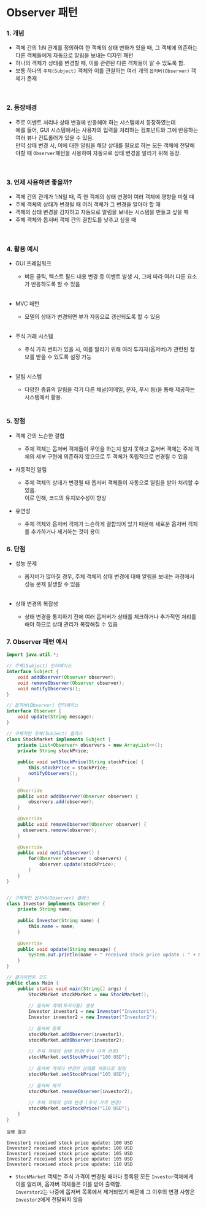 # Observer 패턴

### 1. 개념
- 객체 간의 1:N 관계를 정의하여 한 객체의 상태 변화가 있을 때, 그 객체에 의존하는 다른 객체들에게 자동으로 알림을 보내는 디자인 패턴
- 하나의 객체가 상태를 변경할 때, 이를 관련된 다른 객체들이 알 수 있도록 함.
- 보통 하나의 `주체(Subject)` 객체와 이를 관찰하는 여러 개의 `옵저버(Observer)` 객체가 존재

<br>

### 2. 등장배경
- 주로 이벤트 처리나 상태 변경에 반응해야 하는 시스템에서 등장하였는데 <br>
  예를 들어, GUI 시스템에서는 사용자의 입력을 처리하는 컴포넌트와 그에 반응하는 여러 뷰나 컨트롤러가 있을 수 있음. <br>
  만약 상태 변경 시, 이에 대한 알림을 해당 상태를 필요로 하는 모든 객체에 전달해야할 때 `Observer`패턴을 사용하여 자동으로 상태 변경을 알리기 위해 등장.

<br>

### 3. 언제 사용하면 좋을까?
- 객체 간의 관계가 1:N일 때, 즉 한 객체의 상태 변경이 여러 객체에 영향을 미칠 때
- 주체 객체의 상태가 변경될 때 여러 객체가 그 변경을 알아야 할 때
- 객체의 상태 변경을 감지하고 자동으로 알림을 보내는 시스템을 만들고 싶을 때
- 주체 객체와 옵저버 객체 간의 결합도를 낮추고 싶을 때

<br>

### 4. 활용 예시
- GUI 프레임워크
    - 버튼 클릭, 텍스트 필드 내용 변경 등 이벤트 발생 시, 그에 따라 여러 다른 요소가 반응하도록 할 수 있음 <br><br>

- MVC 패턴
    - 모델의 상태가 변경되면 뷰가 자동으로 갱신되도록 할 수 있음 <br><br>

- 주식 거래 시스템
    - 주식 가격 변화가 있을 시, 이를 알리기 위해 여러 투자자(옵저버)가 관련된 정보를 받을 수 있도록 설정 가능 <br><br>

- 알림 시스템
  - 다양한 종류의 알림을 각기 다른 채널(이메일, 문자, 푸시 등)을 통해 제공하는 시스템에서 활용. <br><br>

    

### 5. 장점
- 객체 간의 느슨한 결합
    - 주체 객체는 옵저버 객체들이 무엇을 하는지 알지 못하고 옵저버 객체는 주체 객체의 세부 구현에 의존하지 않으므로 두 객체가 독립적으로 변경될 수 있음

- 자동적인 알림
    - 주체 객체의 상태가 변경될 때 옵저버 객체들이 자동으로 알림을 받아 처리할 수 있음. <br>
      이로 인해, 코드의 유지보수성이 향상

- 유연성
    - 주체 객체와 옵저버 객체가 느슨하게 결합되어 있기 때문에 새로운 옵저버 객체를 추가하거나 제거하는 것이 용이


### 6. 단점
- 성능 문제
    - 옵저버가 많아질 경우, 주체 객체의 상태 변경에 대해 알림을 보내는 과정에서 성능 문제 발생할 수 있음 <br><br>

- 상태 변경의 복잡성
    - 상태 변경을 통지하기 전에 여러 옵저버가 상태를 체크하거나 추가적인 처리를 해야 하므로 상태 관리가 복잡해질 수 있음 


### 7. Observer 패턴 예시
```Java
import java.util.*;

// 주체(Subject) 인터페이스
interface Subject {
    void addObserver(Observer observer);
    void removeObserver(Observer observer);
    void notifyObservers();
}

// 옵저버(Observer) 인터페이스
interface Observer {
    void update(String message);
}

// 구체적인 주체(Subject) 클래스
class StockMarket implements Subject {
    private List<Observer> observers = new ArrayList<>();
    private String stockPrice;
    
    public void setStockPrice(String stockPrice) {
        this.stockPrice = stockPrice;
        notifyObservers();
    }
    
    @Override
    public void addObserver(Observer observer) {
        observers.add(observer);
    }

    @Override
    public void removeObserver(Observer observer) {
      observers.remove(observer);
    }
  
    @Override
    public void notifyObserver() {
        for(Observer observer : observers) {
            observer.update(stockPrice);   
        }
    }
}


// 구체적인 옵저버(Observer) 클래스
class Investor implements Observer {
    private String name;
    
    public Investor(String name) {
        this.name = name;
    }
    
    @Override
    public void update(String message) {
        System.out.println(name + " received stock price update : " + message);
    }
}

// 클라이언트 코드
public class Main {
    public static void main(String[] args) {
        StockMarket stockMarket = new StockMarket();
        
        // 옵저버 객체(투자자들) 생성
        Investor investor1 = new Investor("Investor1");
        Investor investor2 = new Investor("Investor2");
        
        // 옵저버 등록
        stockMarket.addObserver(investor1);
        stockMarket.addObserver(investor2);
        
        // 주체 객체의 상태 변경(주식 가격 변경)
        stockMarket.setStockPrice("100 USD");
        
        // 옵저버 객체가 변경된 상태를 자동으로 알림
        stockMarket.setStockPrice("105 USD");
        
        // 옵저버 제거
        stockMarket.removeObserver(investor2);
        
        // 주체 객체의 상태 변경 (주식 가격 변경)
        stockMarket.setStockPrice("110 USD");
    } 
}
```
```text
실행 결과

Investor1 received stock price update: 100 USD
Investor2 received stock price update: 100 USD
Investor1 received stock price update: 105 USD
Investor2 received stock price update: 105 USD
Investor1 received stock price update: 110 USD
```
- `StockMarket` 객체는 주식 가격이 변경될 때마다 등록된 모든 `Investor`객체에게 이를 알리며, 옵저버 객체들은 이를 받아 출력함. <br>
  `Inverstor2`는 나중에 옵저버 목록에서 제거되었기 때문에 그 이후의 변경 사항은 `Investor2`에게 전달되지 않음 <br>